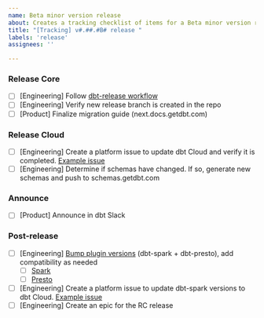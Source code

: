 ```yaml
---
name: Beta minor version release
about: Creates a tracking checklist of items for a Beta minor version release
title: "[Tracking] v#.##.#B# release "
labels: 'release'
assignees: ''

---
```


### Release Core
- [ ] [Engineering] Follow [dbt-release workflow](https://www.notion.so/dbtlabs/Releasing-b97c5ea9a02949e79e81db3566bbc8ef#03ff37da697d4d8ba63d24fae1bfa817) 
- [ ] [Engineering] Verify new release branch is created in the repo
- [ ] [Product] Finalize migration guide (next.docs.getdbt.com)

### Release Cloud
- [ ] [Engineering] Create a platform issue to update dbt Cloud and verify it is completed. [Example issue](https://github.com/dbt-labs/dbt-cloud/issues/3481)
- [ ] [Engineering] Determine if schemas have changed. If so, generate new schemas and push to schemas.getdbt.com

### Announce
- [ ] [Product] Announce in dbt Slack

### Post-release
- [ ] [Engineering] [Bump plugin versions](https://www.notion.so/dbtlabs/Releasing-b97c5ea9a02949e79e81db3566bbc8ef#f01854e8da3641179fbcbe505bdf515c) (dbt-spark + dbt-presto), add compatibility as needed
   - [ ]  [Spark](https://github.com/dbt-labs/dbt-spark) 
   - [ ]  [Presto](https://github.com/dbt-labs/dbt-presto)
- [ ] [Engineering] Create a platform issue to update dbt-spark versions to dbt Cloud. [Example issue](https://github.com/dbt-labs/dbt-cloud/issues/3481)
- [ ] [Engineering] Create an epic for the RC release
